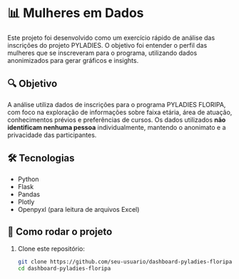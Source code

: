 # 📊 Mulheres em Dados

Este projeto foi desenvolvido como um exercício rápido de análise das inscrições do projeto PYLADIES. O objetivo foi entender o perfil das mulheres que se inscreveram para o programa, utilizando dados anonimizados para gerar gráficos e insights.

## 🔍 Objetivo

A análise utiliza dados de inscrições para o programa PYLADIES FLORIPA, com foco na exploração de informações sobre faixa etária, área de atuação, conhecimentos prévios e preferências de cursos. Os dados utilizados **não identificam nenhuma pessoa** individualmente, mantendo o anonimato e a privacidade das participantes.

## 🛠 Tecnologias

- Python
- Flask
- Pandas
- Plotly
- Openpyxl (para leitura de arquivos Excel)

## 🚀 Como rodar o projeto

1. Clone este repositório:
   ```bash
   git clone https://github.com/seu-usuario/dashboard-pyladies-floripa.git
   cd dashboard-pyladies-floripa
